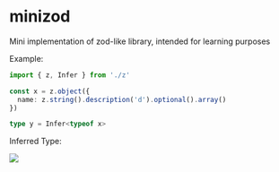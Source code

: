 # minizod

Mini implementation of zod-like library, intended for learning purposes

Example:

```ts
import { z, Infer } from './z'

const x = z.object({
  name: z.string().description('d').optional().array()
})

type y = Infer<typeof x>
```

Inferred Type:

![](https://i.imgur.com/qTmVime.png)
